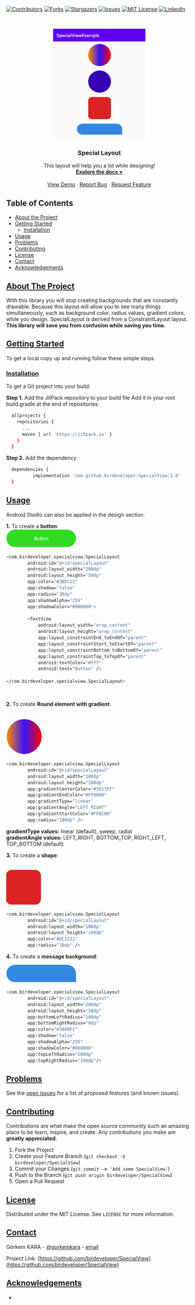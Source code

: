 
[![Contributors][contributors-shield]][contributors-url]
[![Forks][forks-shield]][forks-url]
[![Stargazers][stars-shield]][stars-url]
[![Issues][issues-shield]][issues-url]
[![MIT License][license-shield]][license-url]
[![LinkedIn][linkedin-shield]][linkedin-url]



<!-- PROJECT LOGO -->
<br />
<p align="center">
  <a href="https://github.com/birdeveloper/SpecialView">
    <img src="Screenshot_1.png" alt="ScreenShot" width="250" height="300">
  </a>

  <h3 align="center">Special Layout</h3>

  <p align="center">
    This layout will help you a lot while designing!
    <br />
    <a href="https://github.com/birdeveloper/SpecialView"><strong>Explore the docs »</strong></a>
    <br />
    <br />
    <a href="https://github.com/birdeveloper/SpecialView">View Demo</a>
    ·
    <a href="https://github.com/birdeveloper/SpecialView/issues">Report Bug</a>
    ·
    <a href="https://github.com/birdeveloper/SpecialView/issues">Request Feature</a>
  </p>
</p>



<!-- TABLE OF CONTENTS -->
## Table of Contents

* [About the Project](#about-the-project)
* [Getting Started](#getting-started)
  * [Installation](#installation)
* [Usage](#usage)
* [Problems](#problems)
* [Contributing](#contributing)
* [License](#license)
* [Contact](#contact)
* [Acknowledgements](#acknowledgements)



<!-- ABOUT THE PROJECT -->
## [About The Project](#about-the-project)

With this library you will stop creating backgrounds that are constantly drawable. Because this layout will allow you to see many things simultaneously, such as background color, radius values, gradient colors, while you design. SpecialLayout is derived from a ConstraintLayout layout.
**This library will save you from confusion while saving you time.**


<!-- GETTING STARTED -->
## [Getting Started](#getting-started)

To get a local copy up and running follow these simple steps.

### [Installation](#installation)
 
To get a Git project into your build:

**Step 1.** Add the JitPack repository to your build file
Add it in your root build.gradle at the end of repositories:
```sh
  allprojects {
    repositories {
      ...
      maven { url 'https://jitpack.io' }
    }
  }
```
**Step 2.** Add the dependency
```sh
  dependencies {
          implementation 'com.github.birdeveloper:SpecialView:1.0'
  }
```



<!-- USAGE EXAMPLES -->
## [Usage](#usage)

Android Studio can also be applied in the design section.

**1.** To create a **button**:
<br />
<a href="https://github.com/birdeveloper/SpecialView">
    <img src="sample_button.png" alt="sample_button">
</a>

```sh
<com.birdeveloper.specialview.SpecialLayout
        android:id="@+id/specialLayout"
        android:layout_width="200dp"
        android:layout_height="50dp"
        app:color="#30DC22"
        app:shadow="false"
        app:radius="30dp"
        app:shadowAlpha="255"
        app:shadowColor="#000000">

        <TextView
            android:layout_width="wrap_content"
            android:layout_height="wrap_content"
            app:layout_constraintEnd_toEndOf="parent"
            app:layout_constraintStart_toStartOf="parent"
            app:layout_constraintBottom_toBottomOf="parent"
            app:layout_constraintTop_toTopOf="parent"
            android:textColor="#fff"
            android:text="Button" />

</com.birdeveloper.specialview.SpecialLayout>
```
<br />

**2.** To create **Round element with gradient**:

<br />
<a href="https://github.com/birdeveloper/SpecialView">
    <img src="sample_circle_gradient_color.png" alt="sample_circle_gradient_color">
</a>
<br />

```sh
<com.birdeveloper.specialview.SpecialLayout
        android:id="@+id/specialLayout"
        android:layout_width="100dp"
        android:layout_height="100dp"
        app:gradientCenterColor="#3613FF"
        app:gradientEndColor="#FF0000"
        app:gradientType="linear"
        app:gradientAngle="LEFT_RIGHT"
        app:gradientStartColor="#FF8C00"
        app:radius="100dp" />
```
**gradientType values:** linear (default), sweep, radial<br />
**gradientAngle values:** LEFT_RIGHT, BOTTOM_TOP, RIGHT_LEFT, TOP_BOTTOM (default)

**3.** To create a **shape**:

<br />
<a href="https://github.com/birdeveloper/SpecialView">
    <img src="sample_shape.png" alt="sample_shape">
</a>
<br />

```sh
<com.birdeveloper.specialview.SpecialLayout
        android:id="@+id/specialLayout"
        android:layout_width="100dp"
        android:layout_height="100dp"
        app:color="#DC2222"
        app:radius="16dp" />
```
**4.** To create a **message background**:

<a href="https://github.com/birdeveloper/SpecialView">
    <img src="sample_message_bg.png" alt="sample_message_bg">
</a>

```sh
<com.birdeveloper.specialview.SpecialLayout
        android:id="@+id/specialLayout"
        android:layout_width="200dp"
        android:layout_height="50dp"
        app:bottomLeftRadius="100dp"
        app:bottomRightRadius="0dp"
        app:color="#3488E1"
        app:shadow="false"
        app:shadowAlpha="255"
        app:shadowColor="#000000"
        app:topLeftRadius="100dp"
        app:topRightRadius="100dp"/>
```
<!-- Problems -->
## [Problems](#problems)

See the [open issues](https://github.com/birdeveloper/SpecialView/issues) for a list of proposed features (and known issues).



<!-- CONTRIBUTING -->
## [Contributing](#contributing)

Contributions are what make the open source community such an amazing place to be learn, inspire, and create. Any contributions you make are **greatly appreciated**.

1. Fork the Project
2. Create your Feature Branch (`git checkout -b birdeveloper/SpecialView`)
3. Commit your Changes (`git commit -m 'Add some SpecialView'`)
4. Push to the Branch (`git push origin birdeveloper/SpecialView`)
5. Open a Pull Request



<!-- LICENSE -->
## [License](#license)

Distributed under the MIT License. See `LICENSE` for more information.



<!-- CONTACT -->
## [Contact](#contact)

Görkem KARA - [@gorkemkara](https://tr.linkedin.com/in/gorkemkara) - [email](mailto:birdeveloper.com@gmail.com)

Project Link: [https://github.com/birdeveloper/SpecialView](https://github.com/birdeveloper/SpecialView)



<!-- ACKNOWLEDGEMENTS -->
## [Acknowledgements](#acknowledgements)

* []()





<!-- MARKDOWN LINKS & IMAGES -->
[contributors-shield]: https://img.shields.io/github/contributors/othneildrew/Best-README-Template.svg?style=flat-square
[contributors-url]: https://github.com/birdeveloper/SpecialView/graphs/contributors
[forks-shield]: https://img.shields.io/github/forks/othneildrew/Best-README-Template.svg?style=flat-square
[forks-url]: https://github.com/birdeveloper/SpecialView/network/members
[stars-shield]: https://img.shields.io/github/stars/othneildrew/Best-README-Template.svg?style=flat-square
[stars-url]: https://github.com/birdeveloper/SpecialView/stargazers
[issues-shield]: https://img.shields.io/github/issues/othneildrew/Best-README-Template.svg?style=flat-square
[issues-url]: https://github.com/birdeveloper/SpecialView/issues
[license-shield]: https://img.shields.io/github/license/othneildrew/Best-README-Template.svg?style=flat-square
[license-url]: https://github.com/birdeveloper/SpecialView/blob/master/LICENSE.txt
[linkedin-shield]: https://img.shields.io/badge/-LinkedIn-black.svg?style=flat-square&logo=linkedin&colorB=555
[linkedin-url]: https://tr.linkedin.com/in/gorkemkara
[product-screenshot]: images/screenshot.png
